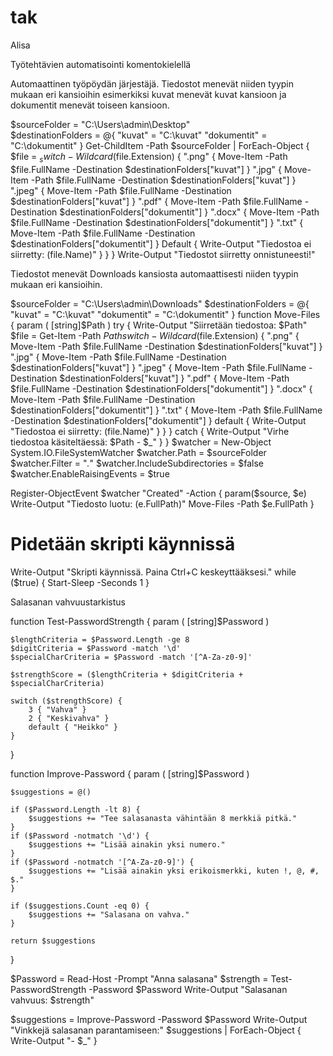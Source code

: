 # tak
Alisa

Työtehtävien automatisointi komentokielellä

Automaattinen työpöydän järjestäjä. Tiedostot menevät niiden tyypin mukaan eri kansioihin esimerkiksi kuvat menevät kuvat kansioon ja dokumentit menevät toiseen kansioon.

 
$sourceFolder = "C:\Users\admin\Desktop"  
$destinationFolders = @{
    "kuvat" = "C:\kuvat"
    "dokumentit" = "C:\dokumentit"
}
Get-ChildItem -Path $sourceFolder | ForEach-Object {
    $file = $_
    switch -Wildcard ($file.Extension) {
        ".png" { Move-Item -Path $file.FullName -Destination $destinationFolders["kuvat"] }
        ".jpg" { Move-Item -Path $file.FullName -Destination $destinationFolders["kuvat"] }
        ".jpeg" { Move-Item -Path $file.FullName -Destination $destinationFolders["kuvat"] }
        ".pdf" { Move-Item -Path $file.FullName -Destination $destinationFolders["dokumentit"] }
        ".docx" { Move-Item -Path $file.FullName -Destination $destinationFolders["dokumentit"] }
        ".txt" { Move-Item -Path $file.FullName -Destination $destinationFolders["dokumentit"] }
        Default { Write-Output "Tiedostoa ei siirretty: $($file.Name)" }
    }
}
Write-Output "Tiedostot siirretty onnistuneesti!"


Tiedostot menevät Downloads kansiosta automaattisesti niiden tyypin mukaan eri kansioihin.



$sourceFolder = "C:\Users\admin\Downloads"
$destinationFolders = @{
    "kuvat" = "C:\kuvat"
    "dokumentit" = "C:\dokumentit"
}
function Move-Files {
    param (
        [string]$Path
    )
    try {
        Write-Output "Siirretään tiedostoa: $Path"
        $file = Get-Item -Path $Path
        switch -Wildcard ($file.Extension) {
            ".png" { Move-Item -Path $file.FullName -Destination $destinationFolders["kuvat"] }
            ".jpg" { Move-Item -Path $file.FullName -Destination $destinationFolders["kuvat"] }
            ".jpeg" { Move-Item -Path $file.FullName -Destination $destinationFolders["kuvat"] }
            ".pdf" { Move-Item -Path $file.FullName -Destination $destinationFolders["dokumentit"] }
            ".docx" { Move-Item -Path $file.FullName -Destination $destinationFolders["dokumentit"] }
            ".txt" { Move-Item -Path $file.FullName -Destination $destinationFolders["dokumentit"] }
            default { Write-Output "Tiedostoa ei siirretty: $($file.Name)" }
        }
    } catch {
        Write-Output "Virhe tiedostoa käsiteltäessä: $Path - $_"
    }
 }
 $watcher = New-Object System.IO.FileSystemWatcher
 $watcher.Path = $sourceFolder
 $watcher.Filter = "*.*"
 $watcher.IncludeSubdirectories = $false
 $watcher.EnableRaisingEvents = $true

 Register-ObjectEvent $watcher "Created" -Action {
     param($source, $e)
     Write-Output "Tiedosto luotu: $($e.FullPath)"
     Move-Files -Path $e.FullPath
 }
 # Pidetään skripti käynnissä
 Write-Output "Skripti käynnissä. Paina Ctrl+C keskeyttääksesi."
 while ($true) { Start-Sleep -Seconds 1 }





Salasanan vahvuustarkistus

function Test-PasswordStrength {
    param (
        [string]$Password
    )
 
    $lengthCriteria = $Password.Length -ge 8
    $digitCriteria = $Password -match '\d'
    $specialCharCriteria = $Password -match '[^A-Za-z0-9]'
 
    $strengthScore = ($lengthCriteria + $digitCriteria + $specialCharCriteria)
 
    switch ($strengthScore) {
        3 { "Vahva" }
        2 { "Keskivahva" }
        default { "Heikko" }
    }
}
 
function Improve-Password {
    param (
        [string]$Password
    )
 
    $suggestions = @()
 
    if ($Password.Length -lt 8) {
        $suggestions += "Tee salasanasta vähintään 8 merkkiä pitkä."
    }
    if ($Password -notmatch '\d') {
        $suggestions += "Lisää ainakin yksi numero."
    }
    if ($Password -notmatch '[^A-Za-z0-9]') {
        $suggestions += "Lisää ainakin yksi erikoismerkki, kuten !, @, #, $."
    }
 
    if ($suggestions.Count -eq 0) {
        $suggestions += "Salasana on vahva."
    }
 
    return $suggestions
}
 
$Password = Read-Host -Prompt "Anna salasana"
$strength = Test-PasswordStrength -Password $Password
Write-Output "Salasanan vahvuus: $strength"
 
$suggestions = Improve-Password -Password $Password
Write-Output "Vinkkejä salasanan parantamiseen:"
$suggestions | ForEach-Object { Write-Output "- $_" }
 
 
